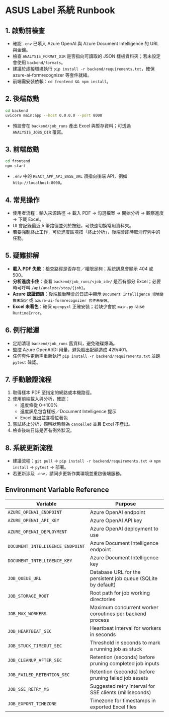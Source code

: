 # ASUS Label 系統 Runbook

## 1. 啟動前檢查
- 確認 `.env` 已填入 Azure OpenAI 與 Azure Document Intelligence 的 URL 與金鑰。
- 檢查 `ANALYSIS_FORMAT_DIR` 是否指向可讀取的 JSON 樣板資料夾；若未設定會使用 `backend/formats`。
- 建議於虛擬環境執行 `pip install -r backend/requirements.txt`，確保 azure-ai-formrecognizer 等套件就緒。
- 前端需安裝依賴：`cd frontend && npm install`。

## 2. 後端啟動
```bash
cd backend
uvicorn main:app --host 0.0.0.0 --port 8000
```
- 預設會在 `backend/job_runs` 產出 Excel 與暫存資料；可透過 `ANALYSIS_JOBS_DIR` 覆寫。

## 3. 前端啟動
```bash
cd frontend
npm start
```
- `.env` 中的 `REACT_APP_API_BASE_URL` 須指向後端 API，例如 `http://localhost:8000`。

## 4. 常見操作
- 使用者流程：輸入來源路徑 → 載入 PDF → 勾選檔案 → 開始分析 → 觀察進度 → 下載 Excel。
- UI 會記錄最近 5 筆路徑並列於按鈕，可快速切換常用資料夾。
- 若要強制終止工作，可於進度區塊按「終止分析」，後端會即時取消佇列中的任務。

## 5. 疑難排解
- **載入 PDF 失敗**：檢查路徑是否存在／權限足夠；系統訊息會顯示 404 或 500。
- **分析進度卡住**：查看 `backend/job_runs/<job_id>/` 是否有部分 Excel；必要時可呼叫 `/api/analyze/stop/{job}`。
- **Azure 認證錯誤**：後端啟動時會於日誌中顯示 `Document Intelligence 環境變數未設定` 或 `azure-ai-formrecognizer 套件未安裝`。
- **Excel 未著色**：確保 `openpyxl` 正確安裝；若缺少會於 `main.py` raise `RuntimeError`。

## 6. 例行維運
- 定期清理 `backend/job_runs` 舊資料，避免磁碟爆滿。
- 監控 Azure OpenAI/DI 用量，避免超出配額造成 429/401。
- 任何套件更新需重新執行 `pip install -r backend/requirements.txt` 並跑 `pytest` 確認。

## 7. 手動驗證流程
1. 取得樣本 PDF 至指定的網路或本機路徑。
2. 使用前端載入與分析，確認：
   - 進度條從 0→100%
   - 進度訊息包含樣板／Document Intelligence 提示
   - Excel 匯出並含欄位著色
3. 嘗試終止分析，觀察狀態轉為 `cancelled` 並且 Excel 不產出。
4. 檢查後端日誌是否有例外狀況。

## 8. 系統更新流程
- 建議流程：`git pull` → `pip install -r backend/requirements.txt` → `npm install` → `pytest` → 部署。
- 若更新涉及 `.env`，請同步更新作業環境並重啟後端服務。

## Environment Variable Reference

| Variable | Purpose |
| --- | --- |
| `AZURE_OPENAI_ENDPOINT` | Azure OpenAI endpoint |
| `AZURE_OPENAI_API_KEY` | Azure OpenAI API key |
| `AZURE_OPENAI_DEPLOYMENT` | Azure OpenAI deployment to use |
| `DOCUMENT_INTELLIGENCE_ENDPOINT` | Azure Document Intelligence endpoint |
| `DOCUMENT_INTELLIGENCE_KEY` | Azure Document Intelligence key |
| `JOB_QUEUE_URL` | Database URL for the persistent job queue (SQLite by default) |
| `JOB_STORAGE_ROOT` | Root path for job working directories |
| `JOB_MAX_WORKERS` | Maximum concurrent worker coroutines per backend process |
| `JOB_HEARTBEAT_SEC` | Heartbeat interval for workers in seconds |
| `JOB_STUCK_TIMEOUT_SEC` | Threshold in seconds to mark a running job as stuck |
| `JOB_CLEANUP_AFTER_SEC` | Retention (seconds) before pruning completed job inputs |
| `JOB_FAILED_RETENTION_SEC` | Retention (seconds) before pruning failed job assets |
| `JOB_SSE_RETRY_MS` | Suggested retry interval for SSE clients (milliseconds) |
| `JOB_EXPORT_TIMEZONE` | Timezone for timestamps in exported Excel files |
